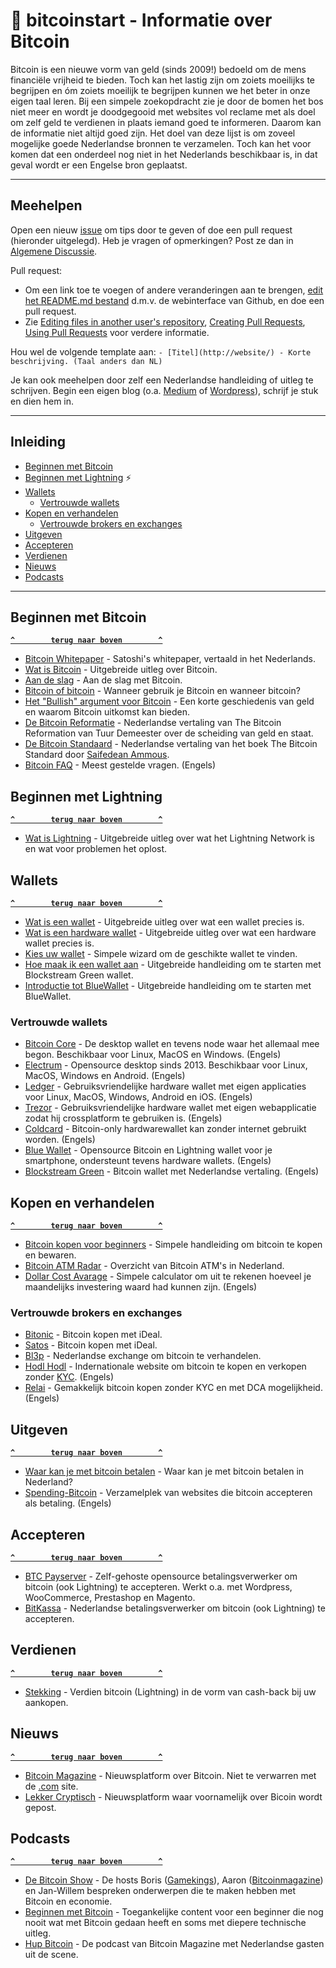 # 🚀 bitcoinstart - Informatie over Bitcoin
Bitcoin is een nieuwe vorm van geld (sinds 2009!) bedoeld om de mens financiële vrijheid te bieden. Toch kan het lastig zijn om zoiets moeilijks te begrijpen en óm zoiets moeilijk te begrijpen kunnen we het beter in onze eigen taal leren. Bij een simpele zoekopdracht zie je door de bomen het bos niet meer en wordt je doodgegooid met websites vol reclame met als doel om zelf geld te verdienen in plaats iemand goed te informeren. Daarom kan de informatie niet altijd goed zijn. Het doel van deze lijst is om zoveel mogelijke goede Nederlandse bronnen te verzamelen. Toch kan het voor komen dat een onderdeel nog niet in het Nederlands beschikbaar is, in dat geval wordt er een Engelse bron geplaatst.

--------------------

## Meehelpen

Open een nieuw [issue](https://github.com/Bardesss/bitcoinstart/issues/new/choose) om tips door te geven of doe een pull request (hieronder uitgelegd). Heb je vragen of opmerkingen? Post ze dan in [Algemene Discussie](https://github.com/Bardesss/bitcoinstart/issues/1).

Pull request:

- Om een link toe te voegen of andere veranderingen aan te brengen, [edit het README.md bestand](https://github.com/bardesss/bitcoinstart/edit/master/README.md) d.m.v. de webinterface van Github, en doe een pull request.
- Zie [Editing files in another user's repository](https://help.github.com/articles/editing-files-in-another-user-s-repository/), [Creating Pull Requests](https://help.github.com/articles/creating-a-pull-request/), [Using Pull Requests](https://help.github.com/articles/using-pull-requests/) voor verdere informatie.

Hou wel de volgende template aan:
``- [Titel](http://website/) - Korte beschrijving. (Taal anders dan NL) ``

Je kan ook meehelpen door zelf een Nederlandse handleiding of uitleg te schrijven. Begin een eigen blog (o.a. [Medium](https://medium.com/) of [Wordpress](https://nl.wordpress.com/)), schrijf je stuk en dien hem in.

--------------------

## Inleiding

- [Beginnen met Bitcoin](#beginnen-met-bitcoin)
- [Beginnen met Lightning](#beginnen-met-lightning) ⚡
- [Wallets](#wallets)
  - [Vertrouwde wallets](#vertrouwde-wallets)
- [Kopen en verhandelen](#kopen-en-verhandelen)
  - [Vertrouwde brokers en exchanges](#vertrouwde-brokers-en-exchanges)
- [Uitgeven](#uitgeven)
- [Accepteren](#accepteren)
- [Verdienen](#verdienen)
- [Nieuws](#nieuws)
- [Podcasts](#podcasts)

--------------------

## Beginnen met Bitcoin

**[`^        terug naar boven        ^`](#)**

- [Bitcoin Whitepaper](https://bitcoin.org/files/bitcoin-paper/bitcoin_nl.pdf) - Satoshi's whitepaper, vertaald in het Nederlands.
- [Wat is Bitcoin](https://www.bitcoinspot.nl/wat-is-bitcoin/) - Uitgebreide uitleg over Bitcoin.
- [Aan de slag](https://bitcoin.org/nl/aan-de-slag) - Aan de slag met Bitcoin.
- [Bitcoin of bitcoin](https://bitcoin.org/nl/woordenlijst#bitcoin) - Wanneer gebruik je Bitcoin en wanneer bitcoin?
- [Het "Bullish" argument voor Bitcoin](https://medium.com/@vijayboyapati/het-bullish-argument-voor-bitcoin-deel-1-c589d15083c1) - Een korte geschiedenis van geld en waarom Bitcoin uitkomst kan bieden.
- [De Bitcoin Reformatie](https://bewijsvanwerk.com/de-bitcoin-reformatie/) - Nederlandse vertaling van The Bitcoin Reformation van Tuur Demeester over de scheiding van geld en staat.
- [De Bitcoin Standaard](https://konsensus.network/product/de-bitcoin-standaard/) - Nederlandse vertaling van het boek The Bitcoin Standard door [Saifedean Ammous](https://saifedean.com/).
- [Bitcoin FAQ](https://en.bitcoin.it/wiki/Help:FAQ) - Meest gestelde vragen. (Engels)


## Beginnen met Lightning

**[`^        terug naar boven        ^`](#)**

- [Wat is Lightning](https://www.bitcoinspot.nl/het-grote-lightning-network-artikel-wat-is-het-hoe-werkt-het-en-wat-lost-het-op/) - Uitgebreide uitleg over wat het Lightning Network is en wat voor problemen het oplost.

## Wallets

**[`^        terug naar boven        ^`](#)**

- [Wat is een wallet](https://academy.binance.com/nl/blockchain/crypto-wallet-types-explained) - Uitgebreide uitleg over wat een wallet precies is.
- [Wat is een hardware wallet](https://academy.binance.com/nl/security/what-is-a-hardware-wallet) - Uitgebreide uitleg over wat een hardware wallet precies is.
- [Kies uw wallet](https://bitcoin.nl/wallet) - Simpele wizard om de geschikte wallet te vinden.
- [Hoe maak ik een wallet aan](https://bewijsvanwerk.com/green-wallet/) - Uitgebreide handleiding om te starten met Blockstream Green wallet.
- [Introductie tot BlueWallet](https://bewijsvanwerk.com/introductie-tot-bluewallet/) - Uitgebreide handleiding om te starten met BlueWallet.

### Vertrouwde wallets

- [Bitcoin Core](https://bitcoin.org/en/bitcoin-core/) - De desktop wallet en tevens node waar het allemaal mee begon. Beschikbaar voor Linux, MacOS en Windows. (Engels)
- [Electrum](https://electrum.org/) - Opensource desktop sinds 2013. Beschikbaar voor Linux, MacOS, Windows en Android. (Engels)
- [Ledger](https://www.ledger.com/) - Gebruiksvriendelijke hardware wallet met eigen applicaties voor Linux, MacOS, Windows, Android en iOS. (Engels)
- [Trezor](https://trezor.io/) - Gebruiksvriendelijke hardware wallet met eigen webapplicatie zodat hij crossplatform te gebruiken is. (Engels)
- [Coldcard](https://coldcardwallet.com/) - Bitcoin-only hardwarewallet kan zonder internet gebruikt worden. (Engels)
- [Blue Wallet](https://bluewallet.io/) - Opensource Bitcoin en Lightning wallet voor je smartphone, ondersteunt tevens hardware wallets. (Engels)
- [Blockstream Green](https://blockstream.com/green/) - Bitcoin wallet met Nederlandse vertaling. (Engels)

## Kopen en verhandelen

**[`^        terug naar boven        ^`](#)**

- [Bitcoin kopen voor beginners](https://www.bartusoost.nl/bitcoin-kopen-voor-beginners-2020/) - Simpele handleiding om bitcoin te kopen en bewaren.
- [Bitcoin ATM Radar](https://coinatmradar.com/country/150/bitcoin-atm-netherlands/) - Overzicht van Bitcoin ATM's in Nederland.
- [Dollar Cost Avarage](https://dcabtc.com/) - Simpele calculator om uit te rekenen hoeveel je maandelijks investering waard had kunnen zijn. (Engels)

### Vertrouwde brokers en exchanges

- [Bitonic](https://bitonic.nl/) - Bitcoin kopen met iDeal.
- [Satos](https://satos.eu/nl/bitcoin/kopen) - Bitcoin kopen met iDeal.
- [Bl3p](https://bl3p.eu/nl/) - Nederlandse exchange om bitcoin te verhandelen.
- [Hodl Hodl](https://hodlhodl.com/) - Indernationale website om bitcoin te kopen en verkopen zonder [KYC](https://www.betaalvereniging.nl/actueel/achtergrondinformatie/in-het-kort/ken-uw-klant-in-het-kort/). (Engels)
- [Relai](https://relai.ch/) - Gemakkelijk bitcoin kopen zonder KYC en met DCA mogelijkheid. (Engels)

## Uitgeven

**[`^        terug naar boven        ^`](#)**

- [Waar kan je met bitcoin betalen](https://www.bitcoinspot.nl/waar-kan-je-met-bitcoins-betalen/) - Waar kan je met bitcoin betalen in Nederland?
- [Spending-Bitcoin](https://spending-bitcoin.com/) - Verzamelplek van websites die bitcoin accepteren als betaling. (Engels)


## Accepteren

**[`^        terug naar boven        ^`](#)**

- [BTC Payserver](https://btcpayserver.org/nl_NL/) - Zelf-gehoste opensource betalingsverwerker om bitcoin (ook Lightning) te accepteren. Werkt o.a. met Wordpress, WooCommerce, Prestashop en Magento.
- [BitKassa](https://www.bitkassa.nl/nl/) - Nederlandse betalingsverwerker om bitcoin (ook Lightning) te accepteren.


## Verdienen

**[`^        terug naar boven        ^`](#)**

- [Stekking](https://stekking.com/) - Verdien bitcoin (Lightning) in de vorm van cash-back bij uw aankopen.

## Nieuws

**[`^        terug naar boven        ^`](#)**

- [Bitcoin Magazine](https://bitcoinmagazine.nl/) - Nieuwsplatform over Bitcoin. Niet te verwarren met de [.com](https://bitcoinmagazine.com/) site.
- [Lekker Cryptisch](https://lekkercryptisch.nl/) - Nieuwsplatform waar voornamelijk over Bicoin wordt gepost.

## Podcasts

**[`^        terug naar boven        ^`](#)**

- [De Bitcoin Show](https://debitcoinshow.nl/) - De hosts Boris ([Gamekings](https://www.gamekings.tv/)), Aaron ([Bitcoinmagazine](https://bitcoinmagazine.com/)) en Jan-Willem bespreken onderwerpen die te maken hebben met Bitcoin en economie.
- [Beginnen met Bitcoin](https://beginnenmetbitcoin.com/) - Toegankelijke content voor een beginner die nog nooit wat met Bitcoin gedaan heeft en soms met diepere technische uitleg.
- [Hup Bitcoin](https://anchor.fm/hupbitcoin) - De podcast van Bitcoin Magazine met Nederlandse gasten uit de scene.

